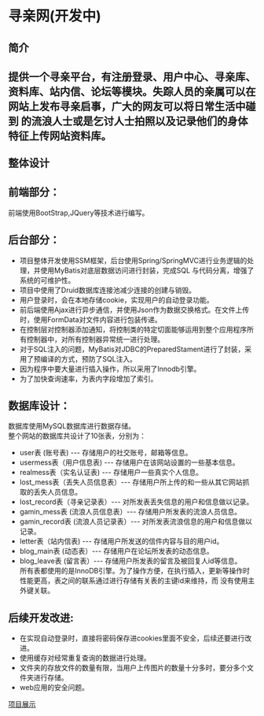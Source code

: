 寻亲网(开发中)
=========
简介
----------
提供一个寻亲平台，有注册登录、用户中心、寻亲库、资料库、站内信、论坛等模块。失踪人员的亲属可以在网站上发布寻亲启事，广大的网友可以将日常生活中碰到
的流浪人士或是乞讨人士拍照以及记录他们的身体特征上传网站资料库。
<br>
<br>
整体设计
-----------
前端部分：
-----------
前端使用BootStrap,JQuery等技术进行编写。

后台部分：
-----------------------------------
* 项目整体开发使用SSM框架，后台使用Spring/SpringMVC进行业务逻辑的处理，并使用MyBatis对底层数据访问进行封装，完成SQL
  与代码分离，增强了系统的可维护性。<br>
* 项目中使用了Druid数据库连接池减少连接的创建与销毁。<br>
* 用户登录时，会在本地存储cookie，实现用户的自动登录功能。<br>
* 前后端使用Ajax进行异步通信，并使用Json作为数据交换格式。在文件上传时，使用FormData对文件内容进行包装传递。<br>
* 在控制层对控制器添加通知，将控制类的特定切面能够运用到整个应用程序所有控制器中，对所有控制器异常统一进行处理。<br>
* 对于SQL注入的问题，MyBatis对JDBC的PreparedStament进行了封装，采用了预编译的方式，预防了SQL注入。<br>
* 因为程序中要大量进行插入操作，所以采用了Innodb引擎。<br>
* 为了加快查询速率，为表内字段增加了索引。<br>

数据库设计：
-----------
数据库使用MySQL数据库进行数据存储。<br>
整个网站的数据库共设计了10张表，分别为：<br>
* user表 (账号表) --- 存储用户的社交账号，邮箱等信息。<br>
* usermess表（用户信息表) --- 存储用户在该网站设置的一些基本信息。<br>
* realmess表（实名认证表) --- 存储用户一些真实个人信息。<br>
* lost_mess表（丢失人员信息表）--- 存储用户所上传的和一些从其它网站抓取的丢失人员信息。<br>
* lost_record表（寻亲记录表）--- 对所发表丢失信息的用户和信息做以记录。<br>
* gamin_mess表 (流浪人员信息表）--- 存储用户所发表的流浪人员信息。<br>
* gamin_record表 (流浪人员记录表）--- 对所发表流浪信息的用户和信息做以记录。<br>
* letter表（站内信表) --- 存储用户所发送的信件内容与目的用户id。<br>
* blog_main表 (动态表）--- 存储用户在论坛所发表的动态信息。<br>
* blog_leave表 (留言表）--- 存储用户所发表的留言及被回复人id等信息。<br>
 所有表都使用的是InnoDB引擎。为了操作方便，在执行插入，更新等操作时性能更高，表之间的联系通过进行存储有关表的主键id来维持，而
 没有使用主外键关联。<br>

后续开发改进:
-------------
* 在实现自动登录时，直接将密码保存进cookies里面不安全，后续还要进行改进。<br>
* 使用缓存对经常重复查询的数据进行处理。<br>
* 文件夹的存放文件的数量有限，当用户上传图片的数量十分多时，要分多个文件夹进行存储。<br>
* web应用的安全问题。


[项目展示](http://www.chinaxunqin.cn)
